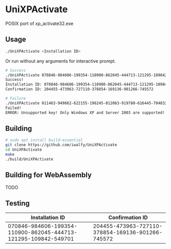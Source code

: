 # UniXPActivate

POSIX port of xp_activate32.exe

## Usage

```sh
./UniXPActivate <Installation ID>
```

Or run without any arguments for interactive prompt.

```sh
# Success
./UniXPActivate 070846-984606-199354-110900-862045-444713-121295-109842-549701
Success!
Installation ID: 070846-984606-199354-110900-862045-444713-121295-109842-549701
Confirmation ID: 204455-473963-727110-378854-169136-901266-745572

# Failure
./UniXPActivate 011463-949662-622155-196245-012063-919780-616445-704832-476350
Failed!
ERROR: Unsupported key! Only Windows XP and Server 2003 are supported!
```

## Building

```sh
# sudo apt install build-essential
git clone https://github.com/iwalfy/UniXPActivate
cd UniXPActivate
make
./build/UniXPActivate
```

## Building for WebAssembly
TODO

## Testing

| Installation ID | Confirmation ID |
|-----------------|-----------------|
| 070846-984606-199354-110900-862045-444713-121295-109842-549701 | 204455-473963-727110-378854-169136-901266-745572 |
